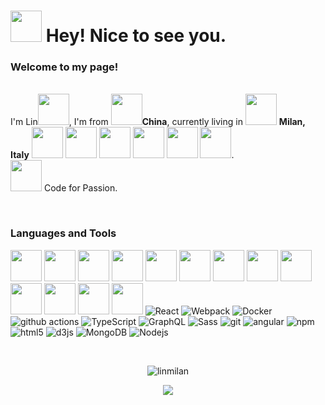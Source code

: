 ### 

<!--
**duckgocloud/duckgocloud** is a ✨ _special_ ✨ repository because its `README.md` (this file) appears on your GitHub profile.

Here are some ideas to get you started:

- 🔭 I’m currently working on ...
- 🌱 I’m currently learning ...
- 👯 I’m looking to collaborate on ...
- 🤔 I’m looking for help with ...
- 💬 Ask me about ...
- 📫 How to reach me: ...
- 😄 Pronouns: ...
- ⚡ Fun fact: ...
-->





<h1><img src="https://emojis.slackmojis.com/emojis/images/1531849430/4246/blob-sunglasses.gif?1531849430" width="50"/> Hey! Nice to see you.</h1>

<h3>Welcome to my page!</h3>
<p></br> I'm Lin<img src="https://img.icons8.com/external-avatar-andi-nur-abdillah/512/external-Girl-kid-avatar-avatar-andi-nur-abdillah-4.png" width="50"/>, I'm from   <img src="https://img.icons8.com/doodle/512/china.png" width="50"/><b>China</b>, currently living in <img src="https://img.icons8.com/external-flaticons-lineal-color-flat-icons/512/external-milan-fashion-week-flaticons-lineal-color-flat-icons.png" width="50"/> <b>Milan, Italy</b> <img src="https://img.icons8.com/doodle/2x/italy.png" width="50"/>


<img src="https://img.icons8.com/doodle/512/pizza.png" width="50"/>
<img src="https://img.icons8.com/external-filled-line-andi-nur-abdillah/512/external-spaghetti-food-filled-line-filled-line-andi-nur-abdillah.png" width="50"/>
<img src="https://img.icons8.com/doodle/512/pizza.png](https://img.icons8.com/doodle/512/ice-cream-cone.png" width="50"/>
<img src="https://img.icons8.com/doodle/512/cheese.png" width="50"/>
<img src="https://img.icons8.com/cotton/512/wine-glass--v3.png" width="50"/>.

<br>
<img src="https://img.icons8.com/external-prettycons-flat-prettycons/512/external-coding-web-and-seo-prettycons-flat-prettycons.png" width="50"/> Code for Passion.
</p>
<br>








<h3>Languages and Tools</h3>
<p>
  <img src="https://img.icons8.com/external-flaticons-lineal-color-flat-icons/512/external-html-5-mobile-app-development-flaticons-lineal-color-flat-icons.png" width="50"/>
  <img src="https://img.icons8.com/dusk/512/css3.png" width="50"/>
  <img src="https://img.icons8.com/dusk/512/javascript.png" width="50"/>
  <img src="https://img.icons8.com/dusk/2x/python.png" width="50"/>
  <img src="https://img.icons8.com/external-those-icons-lineal-color-those-icons/512/external-Git-social-media-those-icons-lineal-color-those-icons.png" width="50"/>
  <img src="https://img.icons8.com/ios-glyphs/512/github.png" width="50"/>
  <img src="https://img.icons8.com/ios/512/jquery.png" width="50"/>
  
  <img src="https://img.icons8.com/office/512/react.png" width="50"/>
  <img src="https://img.icons8.com/color/512/nodejs.png" width="50"/>
  <img src="https://img.icons8.com/color/512/npm.png" width="50"/>
  <img src="https://img.icons8.com/external-tal-revivo-filled-tal-revivo/512/external-typescript-an-open-source-programming-language-developed-and-maintained-by-microsoft-logo-filled-tal-revivo.png" width="50"/>
  <img src="https://img.icons8.com/external-tal-revivo-filled-tal-revivo/512/external-angular-a-typescript-based-open-source-web-application-framework-logo-filled-tal-revivo.png" width="50"/>
  <img src="https://img.icons8.com/dusk/2x/sql.png" width="50"/>
  
  
  

  <img alt="React" src="https://img.shields.io/badge/-React-45b8d8?style=flat-square&logo=react&logoColor=white" />
  <img alt="Webpack" src="https://img.shields.io/badge/-Webpack-8DD6F9?style=flat-square&logo=webpack&logoColor=white" /> 
  <img alt="Docker" src="https://img.shields.io/badge/-Docker-46a2f1?style=flat-square&logo=docker&logoColor=white" />
  <img alt="github actions" src="https://img.shields.io/badge/-Github_Actions-2088FF?style=flat-square&logo=github-actions&logoColor=white" />
  
  <img alt="TypeScript" src="https://img.shields.io/badge/-TypeScript-007ACC?style=flat-square&logo=typescript&logoColor=white" />
  
 
  
  
  <img alt="GraphQL" src="https://img.shields.io/badge/-GraphQL-E10098?style=flat-square&logo=graphql&logoColor=white" />
  <img alt="Sass" src="https://img.shields.io/badge/-Sass-CC6699?style=flat-square&logo=sass&logoColor=white" />
  
  <img alt="git" src="https://img.shields.io/badge/-Git-F05032?style=flat-square&logo=git&logoColor=white" />
  
  <img alt="angular" src="https://img.shields.io/badge/-Angular-DD0031?style=flat-square&logo=angular&logoColor=white" />
  <img alt="npm" src="https://img.shields.io/badge/-NPM-CB3837?style=flat-square&logo=npm&logoColor=white" />
  <img alt="html5" src="https://img.shields.io/badge/-HTML5-E34F26?style=flat-square&logo=html5&logoColor=white" />
  
  
  <img alt="d3js" src="https://img.shields.io/badge/-D3.js-F9A03C?style=flat-square&logo=d3.js&logoColor=white" />
  
  <img alt="MongoDB" src="https://img.shields.io/badge/-MongoDB-13aa52?style=flat-square&logo=mongodb&logoColor=white" />
  <img alt="Nodejs" src="https://img.shields.io/badge/-Nodejs-43853d?style=flat-square&logo=Node.js&logoColor=white" />
</p>




<br>


  

<p align="center"> <img src="https://github-readme-stats.vercel.app/api?username=linmilan&show_icons=true&theme=great-gatsby" alt="linmilan" />

<p align="center"> <img src="https://github-readme-stats.vercel.app/api/top-langs/?username=linmilan&layout=compact" />
